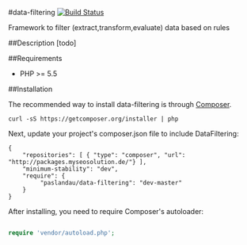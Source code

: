 #data-filtering
[![Build Status](https://travis-ci.org/paslandau/data-filtering.svg?branch=master)](https://travis-ci.org/paslandau/data-filtering)

Framework to filter (extract,transform,evaluate) data based on rules

##Description
[todo]

##Requirements

- PHP >= 5.5

##Installation

The recommended way to install data-filtering is through [Composer](http://getcomposer.org/).

    curl -sS https://getcomposer.org/installer | php

Next, update your project's composer.json file to include DataFiltering:

    {
        "repositories": [ { "type": "composer", "url": "http://packages.myseosolution.de/"} ],
        "minimum-stability": "dev",
        "require": {
             "paslandau/data-filtering": "dev-master"
        }
    }

After installing, you need to require Composer's autoloader:
```php

require 'vendor/autoload.php';
```